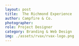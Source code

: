 ```yaml
---
layout: post
title:  The Richmond Experience
author: Campfire & Co.
photographer:
role: Project Designer
category: Branding & Web Design
img: ./assets/rvax/rvax-logo.png
---
```

<figure class="large-img">
  <a href="https://wwww.therichmondexperience.com">
    <img src="{{site.baseurl}}/assets/rvax/rvax-browser.gif" alt="" />
  </a>
</figure>


<figure class="large-img">
  <img src="{{site.baseurl}}/assets/rvax/rvax-brand.png" alt="" />
</figure>


<figure class="large-img">
  <img src="{{site.baseurl}}/assets/rvax/rvax-web.png" alt="" />
</figure>

<figure class="large-img">
  <img src="{{site.baseurl}}/assets/rvax/jasper-cocktail-ice.jpg" alt="" />
</figure>

<figure class="large-img">
  <img src="{{site.baseurl}}/assets/rvax/jasper-cocktail.jpg" alt="" />
</figure>
